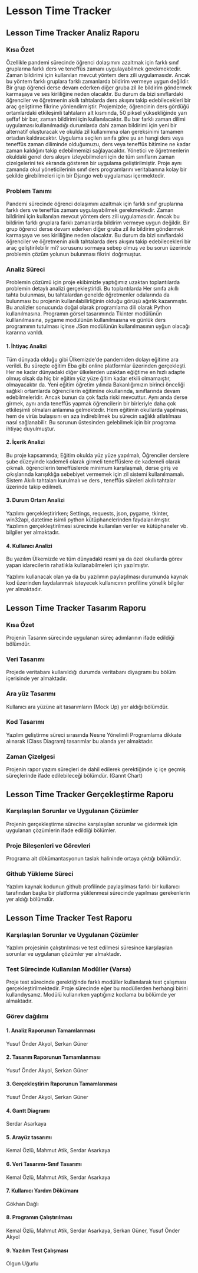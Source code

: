 # Lesson Time Tracker

## Lesson Time Tracker Analiz Raporu
### Kısa Özet
Özellikle pandemi sürecinde öğrenci dolaşımını azaltmak için farklı sınıf gruplarına farklı ders ve teneffüs zamanı uygulayabilmek gerekmektedir. Zaman bildirimi için kullanılan mevcut yöntem ders zili uygulamasıdır. Ancak bu yöntem farklı gruplara farklı zamanlarda bildirim vermeye uygun değildir. Bir grup öğrenci derse devam ederken diğer gruba zil ile bildirim göndermek karmaşaya ve ses kirliliğine neden olacaktır. Bu durum da bizi sınıflardaki öğrenciler ve öğretmenin akıllı tahtalarda ders akışını takip edebilecekleri bir araç geliştirme fikrine yönlendirmiştir. Projemizde; öğrencinin ders gördüğü ortamlardaki etkileşimli tahtaların alt kısmında, 50 piksel yüksekliğinde yarı şeffaf bir bar, zaman bildirimi için kullanılacaktır. Bu bar farklı zaman dilimi uygulaması kullanılmadığı durumlarda dahi zaman bildirimi için yeni bir alternatif oluşturacak ve okulda zil kullanımına olan gereksinimi tamamen ortadan kaldıracaktır. Uygulama seçilen sınıfa göre şu an hangi ders veya teneffüs zaman diliminde olduğumuzu, ders veya teneffüs bitimine ne kadar zaman kaldığını takip edebilmemizi sağlayacaktır. Yönetici ve öğretmenlerin okuldaki genel ders akışını izleyebilmeleri için de tüm sınıfların zaman çizelgelerini tek ekranda gösteren bir uygulama geliştirilmiştir. Proje aynı zamanda okul yöneticilerinin sınıf ders programlarını veritabanına kolay bir şekilde girebilmeleri için bir Django web uygulaması içermektedir.
### Problem Tanımı
Pandemi sürecinde öğrenci dolaşımını azaltmak için farklı sınıf gruplarına farklı ders ve teneffüs zamanı uygulayabilmek gerekmektedir. Zaman bildirimi için kullanılan mevcut yöntem ders zili uygulamasıdır. Ancak bu bildirim farklı gruplara farklı zamanlarda bildirim vermeye uygun değildir. Bir grup öğrenci derse devam ederken diğer gruba zil ile bildirim göndermek karmaşaya ve ses kirliliğine neden olacaktır. Bu durum da bizi sınıflardaki öğrenciler ve öğretmenin akıllı tahtalarda ders akışını takip edebilecekleri bir araç geliştirilebilir mi? sorusunu sormaya sebep olmuş ve bu sorun üzerinde problemin çözüm yolunun bulunması fikrini doğrmuştur.
### Analiz Süreci
Problemin çözümü için proje ekibimizle yaptığımız uzaktan toplantılarda problemin detaylı analizi gerçekleştirldi. Bu toplantılarda Her sınıfa akıllı tahta bulunması, bu tahtalardan genelde öğretmenler odalarında da bulunması bu projenin kullanılabilirliğinin olduğu görüşü ağırlık kazanmıştır. Bu analizler sonucunda doğal olarak  programlama dili olarak Python kullanılmasına. Programın görsel tasarımında Tkinter modülünün kulllanılmasına,  pygame modülünün kullanılmasına ve günlük ders programının tutulması içinse JSon modülünün kullanılmasının uyğun olacağı kararına varıldı.
#### 1. İhtiyaç Analizi
Tüm dünyada olduğu gibi Ülkemizde'de pandemiden dolayı eğitime ara verildi. Bu süreçte eğitim Eba gibi online platformlar üzerinden gerçekleşti. Her ne kadar dünyadaki diğer ülkelerden uzaktan eğiğtime en hızlı adapte olmuş olsak da hiç bir eğitim yüz yüze ğitim kadar etkili olmamaıştır, olmayacaktır da. Yeni eğitim öğretim yılında Bakanlığımızın birinci önceliği sağlıklı ortamlarda öğrencilerin eğitimine okullarında, sınıflarında devam edebilmeleridir. Ancak bunun da çok fazla riski mevcuttur. Aynı anda derse girmek, aynı anda teneffüs yapmak öğrencilerin bir birleriyle daha çok etkileşimli olmaları anlamına gelmektedir. Hem eğitimin okullarda yapılması, hem de virüs bulaşısını en aza indirebilmek bu sürecin sağlıklı atlatılması nasıl sağlanabilir. Bu sorunun üstesinden gelebilmek için bir programa ihtiyaç duyulmuştur.

 
#### 2. İçerik Analizi 
 Bu proje kapsamında; Eğitim okulda yüz yüze yapılmalı, Öğrenciler derslere şube düzeyinde kademeli olarak  girmeli teneffüslere de kademeli olarak çıkmalı. öğrencilerin teneffüslerde minimum karşılaşmalı, derse giriş ve çıkışlarında karışıklığa sebebiyet vermemek için zil sistemi kullanılmamalı. Sistem Akıllı tahtaları kurulmalı ve ders , teneffüs süreleri akıllı tahtalar üzerinde takip edilmeli.

#### 3. Durum Ortam Analizi
Yazılımı gerçekleştirirken;
 Settings,
 requests,
 json,
 pygame,
 tkinter,
 win32api,
 datetime isimli python kütüphanelerinden faydalanılmıştır.
Yazılımın gerçekleştirilmesi sürecinde kullanılan veriler ve kütüphaneler vb. bilgiler yer almaktadır. 
#### 4. Kullanıcı Analizi 
Bu yazılım Ülkemizde ve tüm dünyadaki resmi ya da özel okullarda görev yapan idarecilerin rahatlıkla kullanabilmeleri için yazılmıştır.

Yazılımı kullanacak olan ya da bu yazılımın paylaşılması durumunda kaynak kod üzerinden faydalanmak isteyecek kullanıcının profiline yönelik bilgiler yer almaktadır.

## Lesson Time Tracker Tasarım Raporu
### Kısa Özet
Projenin Tasarım sürecinde uygulanan süreç adımlarının ifade edildiği bölümdür. 
### Veri Tasarımı
Projede veritabanı kullanıldığı durumda veritabanı diyagramı bu bölüm içerisinde yer almaktadır. 
### Ara yüz Tasarımı
Kullanıcı ara yüzüne ait tasarımların (Mock Up) yer aldığı bölümdür. 
### Kod Tasarımı
Yazılım geliştirme süreci sırasında Nesne Yönelimli Programlama dikkate alınarak (Class Diagram) tasarımlar bu alanda yer almaktadır. 
### Zaman Çizelgesi
Projenin rapor yazım süreçleri de dahil edilerek gerektiğinde iç içe geçmiş süreçlerinde ifade edilebileceği bölümdür. (Gannt Chart)
 
## Lesson Time Tracker Gerçekleştirme Raporu
### Karşılaşılan Sorunlar ve Uygulanan Çözümler
Projenin gerçekleştirme sürecine karşılaşılan sorunlar ve gidermek için uygulanan çözümlerin ifade edildiği bölümler. 
### Proje Bileşenleri ve Görevleri
Programa ait dökümantasyonun taslak halininde ortaya çıktığı bölümdür. 
### Github Yükleme Süreci
Yazılım kaynak kodunun github profilinde paylaşılması farklı bir kullanıcı tarafından başka bir platforma yüklenmesi sürecinde yapılması gerekenlerin yer aldığı bölümdür. 

## Lesson Time Tracker Test Raporu
### Karşılaşılan Sorunlar ve Uygulanan Çözümler
Yazılım projesinin çalıştırılması ve test edilmesi süresince karşılaşılan sorunlar ve uygulanan çözümler yer almaktadır. 
### Test Sürecinde Kullanılan Modüller (Varsa) 
Proje test sürecinde gerektiğinde farklı modüller kullanılarak test çalışması gerçekleştirilmektedir. Proje sürecinde eğer bu modüllerden herhangi birini kullandıysanız. Modülü kullanırken yaptığınız kodlama bu bölümde yer almaktadır. 
 
### Görev dağılımı
#### 1.	Analiz Raporunun Tamamlanması
Yusuf Önder Akyol, Serkan Güner				
#### 2.	Tasarım Raporunun Tamamlanması
Yusuf Önder Akyol, Serkan Güner				
#### 3.	Gerçekleştirim Raporunun Tamamlanması
Yusuf Önder Akyol, Serkan Güner				
#### 4.	Gantt Diagramı
Serdar Asarkaya				
#### 5.	Arayüz tasarımı
Kemal Özlü, Mahmut Atik, Serdar Asarkaya				
#### 6.	Veri Tasarımı-Sınıf Tasarımı
Kemal Özlü, Mahmut Atik, Serdar Asarkaya				
#### 7.	Kullanıcı Yardım Dökümanı
Gökhan Dağlı				
#### 8. Programın Çalıştırılması
Kemal Özlü, Mahmut Atik, Serdar Asarkaya, Serkan Güner, Yusuf Önder Akyol				
#### 9. Yazılım Test Çalışması
Olgun Uğurlu				


